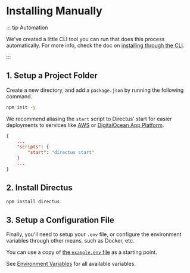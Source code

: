 # Installing Manually

::: tip Automation

We've created a little CLI tool you can run that does this process automatically. For more info, check the doc on
[installing through the CLI](/guides/installation/cli).

:::

## 1. Setup a Project Folder

Create a new directory, and add a `package.json` by running the following command.

```bash
npm init -y
```

We recommend aliasing the `start` script to Directus' start for easier deployments to services like
[AWS](/getting-started/installation/aws/) or
[DigitalOcean App Platform](/getting-started/installation/digitalocean-app-platform/).

```json
{
	...
	"scripts": {
		"start": "directus start"
	}
	...
}
```

## 2. Install Directus

```bash
npm install directus
```

## 3. Setup a Configuration File

Finally, you'll need to setup your `.env` file, or configure the environment variables through other means, such as
Docker, etc.

You can use a copy of [the `example.env` file](https://github.com/directus/directus/blob/main/api/example.env) as a
starting point.

See [Environment Variables](/configuration/config-options/#general) for all available variables.
